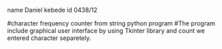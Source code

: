 name Daniel kebede   id 0438/12


#character frequency counter from string python program
#The program include graphical user interface by using Tkinter library and count we entered character separetely.
#
